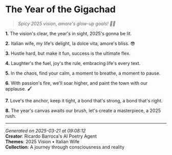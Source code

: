 # The Year of the Gigachad

> *Spicy 2025 vision, amore's glow-up goals! 🍕💫*

**1.** The vision's clear, the year's in sight, 2025's gonna be lit.


**2.** Italian wife, my life's delight, la dolce vita, amore's bliss. 😎


**3.** Hustle hard, but make it fun, success is the ultimate flex.


**4.** Laughter's the fuel, joy's the rule, embracing life's every text.


**5.** In the chaos, find your calm, a moment to breathe, a moment to pause.


**6.** With passion's fire, we'll soar higher, and paint the town with our applause. 🖌️


**7.** Love's the anchor, keep it tight, a bond that's strong, a bond that's right.


**8.** The year's canvas awaits our brush, let's create a masterpiece, a 2025 rush.



---

*Generated on 2025-03-21 at 09:08:12*  
**Creator**: Ricardo Barroca's AI Poetry Agent  
**Themes**: 2025 Vision • Italian Wife  
**Collection**: A journey through consciousness and reality